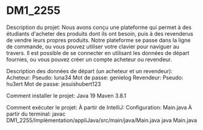 # DM1_2255

Description du projet: 
Nous avons conçu une plateforme qui permet à des étudiants d'acheter des produits dont ils ont besoin, puis à des revenderus de vendre leurs propres produits. Notre plateforme se passe dans la ligne de commande, ou vous pouvez utiliser votre clavier pour naviguer au travers. Il est possible de se connecter en utilisant les données de départ fournies, ou vous pouvez créer un compte acheteur ou revendeur. 

Description des données de départ (un acheteur et un revendeur): 
Acheteur: 
  Pseudo: luna34
  Mot de passe: genielog 
Revendeur: 
  Pseudo: hu3ert
  Mot de passe: jesuishubert123

Comment installer le projet: 
  Java 19
  Maven 3.8.1

Comment exécuter le projet: 
À partir de IntelliJ: 
  Configuration: Main.java
À partir du terminal: 
  javac DM1_2255/Implémentation/appliJava/src/main/java/Main.java
  java Main.java
